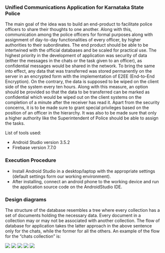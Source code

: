 ### Unified Communications Application for Karnataka State Police
The main goal of the idea was to build an end-product to facilitate police officers to share their thoughts to one another. 
Along with this, communication among the police officers for formal purposes along with assignment of day-to-day functionalities of every officer, by higher authorities to their subordinates. 
The end product should be able to be intertwined with the official databases and be scaled for practical use. 
The highest priority in the development of application was security of data (either the messages in the chats or the task given to an officer), as confidential messages would be shared in the network. 
To bring the same into effect, any data that was transferred was stored permanently on the server in an encrypted form with the implementation of E2EE (End-to-End Encryption). On the contrary, the data is supposed to be wiped on the client side of the system every ten hours. 
Along with this measure, an option should be provided so that the data to be transferred can be marked as confidential which would be wiped out on the client systems on the completion of a minute after the receiver has read it. 
Apart from the security concerns, it is to be made sure to grant special privileges based on the position of an officer in the hierarchy. It was also to be made sure that only a higher authority like the Superintendent of Police should be able to assign the tasks.

List of tools used:
- Android Studio version 3.5.2
- Firebase version 7.7.0

### Execution Procedure
- Install Android Studio in a desktop/laptop with the appropriate settings (default settings form our working environment).
- After installing, connect an android phone to the working device and run the application source code on the AndroidStudio IDE. 

### Design diagrams
The structure of the database resembles a tree where every collection has a set of documents holding the necessary data. Every document in a collection may or may not be associated with another collection. The flow of database for application takes the latter approach in the above sentence only for the chats, while the former for all the others. An example of the flow for the “chats collection” is:


![](https://i.ibb.co/jh6D1TW/Screen-Shot-2019-11-17-at-3-36-51-PM.png) ![](https://i.ibb.co/tHG4dVd/screener-1573985730145.png) ![](https://i.ibb.co/GMxjGg5/screener-1573985757281.png) ![](https://i.ibb.co/5hJgjcw/screener-1573985786776.png) ![](https://i.ibb.co/2yZhSQX/screener-1573985807898.png)


